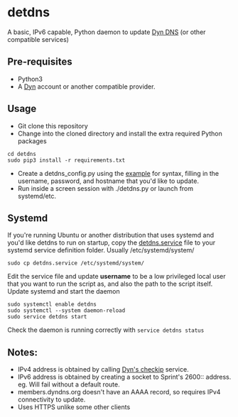# detdns

A basic, IPv6 capable, Python daemon to update [Dyn DNS](https://dyn.com) (or other compatible services)

## Pre-requisites
* Python3
* A [Dyn](https://dyn.com) account or another compatible provider.

## Usage
* Git clone this repository
* Change into the cloned directory and install the extra required Python packages
```
cd detdns
sudo pip3 install -r requirements.txt
```

* Create a detdns_config.py using the [example](https://github.com/detobate/detdns/raw/detdns_config.example.py) for syntax, filling in the username, password, and hostname that you'd like to update.
* Run inside a screen session with ./detdns.py or launch from systemd/etc.

## Systemd
If you're running Ubuntu or another distribution that uses systemd and you'd like detdns to run on startup, copy the [detdns.service]() file to your systemd service definition folder. Usually /etc/systemd/system/
```
sudo cp detdns.service /etc/systemd/system/
```
Edit the service file and update __username__ to be a low privileged local user that you want to run the script as, and also the path to the script itself.
Update systemd and start the daemon
```
sudo systemctl enable detdns
sudo systemctl --system daemon-reload
sudo service detdns start
```

Check the daemon is running correctly with ```service detdns status```

## Notes:
* IPv4 address is obtained by calling [Dyn's checkip](http://checkip.dyndns.com/) service.
* IPv6 address is obtained by creating a socket to Sprint's 2600:: address. eg. Will fail without a default route.
* members.dyndns.org doesn't have an AAAA record, so requires IPv4 connectivity to update.
* Uses HTTPS unlike some other clients